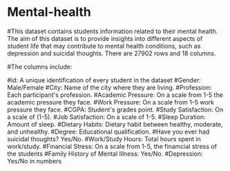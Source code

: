 # Mental-health
#This dataset contains students information related to their mental health. The aim of this dataset is to provide insights into different aspects of student life that may contribute to mental health conditions, such as depression and suicidal thoughts. There are 27902 rows and 18 columns.

#The columns include:  

#id: A unique identification of every student in the dataset
#Gender: Male/Female
#City: Name of the city where they are living.
#Profession: Each participant's profession.
#Academic Pressure: On a scale from 1-5 the academic pressure they face.
#Work Pressure: On a scale from 1-5 work pressure they face.
#CGPA:	Student's grades point.
#Study Satisfaction: On a scale of (1-5).
#Job Satisfaction: On a scale of 1-5.
#Sleep Duration: Amount of sleep.
#Dietary Habits: Dietary habit between healthy, moderate, and unhealthy.
#Degree: Educational qualification.
#Have you ever had suicidal thoughts?	Yes/No.
#Work/Study Hours: Total hours spent in work/study.
#Financial Stress: On a scale from 1-5, the finamcial stress of the students
#Family History of Mental Illness: Yes/No.
#Depression: Yes/No in numbers
